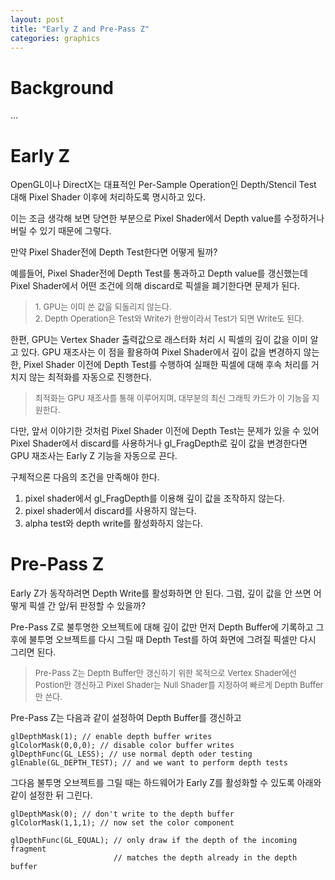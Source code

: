 ```yaml
---
layout: post
title: "Early Z and Pre-Pass Z"
categories: graphics
---
```


# Background

...

<!--
Pixel Shader는 화면의 한 픽셀당 색상을 결정한다. 

그 색상은 GPU에 Mesh를 그리는 명령으로부터 시작하여 화면상 그려질 영역을 정하고 레스터라이즈 처리를 통해 Pixel Shader 프로그램이 실행된 뒤 

Foreground Rendering에서 한 화면의 

Foreground Rendering에서 Light를 처리할 때
-->

# Early Z

<!-- begin_excerpt -->

OpenGL이나 DirectX는 대표적인 Per-Sample Operation인 Depth/Stencil Test 대해 Pixel Shader 이후에 처리하도록 명시하고 있다.

<!-- end_excerpt -->

이는 조금 생각해 보면 당연한 부분으로 Pixel Shader에서 Depth value를 수정하거나 버릴 수 있기 때문에 그렇다. 

만약 Pixel Shader전에 Depth Test한다면 어떻게 될까?

예를들어, Pixel Shader전에 Depth Test를 통과하고 Depth value를 갱신했는데 Pixel Shader에서 어떤 조건에 의해 discard로 픽셀을 폐기한다면 문제가 된다. 

> <font size="2"> 
> 1. GPU는 이미 쓴 값을 되돌리지 않는다. <br>
> 2. Depth Operation은 Test와 Write가 한쌍이라서 Test가 되면 Write도 된다.
> </font>

한편, GPU는 Vertex Shader 출력값으로 래스터화 처리 시 픽셀의 깊이 값을 이미 알고 있다. GPU 재조사는 이 점을 활용하여 Pixel Shader에서 깊이 값을 변경하지 않는 한, Pixel Shader 이전에 Depth Test를 수행하여 실패한 픽셀에 대해 후속 처리를 거치지 않는 최적화를 자동으로 진행한다.

> <font size="2"> 
>  최적화는 GPU 재조사를 통해 이루어지며, 대부분의 최신 그래픽 카드가 이 기능을 지원한다.
> </font>

다만, 앞서 이야기한 것처럼 Pixel Shader 이전에 Depth Test는 문제가 있을 수 있어 Pixel Shader에서 discard를 사용하거나 gl_FragDepth로 깊이 값을 변경한다면 GPU 재조사는 Early Z 기능을 자동으로 끈다.

구체적으론 다음의 조건을 만족해야 한다.

1. pixel shader에서 gl_FragDepth를 이용해 깊이 값을 조작하지 않는다. 
2. pixel shader에서 discard를 사용하지 않는다.
3. alpha test와 depth write를 활성화하지 않는다.

# Pre-Pass Z

Early Z가 동작하려면 Depth Write를 활성화하면 안 된다. 그럼, 깊이 값을 안 쓰면 어떻게 픽셀 간 앞/뒤 판정할 수 있을까?

Pre-Pass Z로 불투명한 오브젝트에 대해 깊이 값만 먼저 Depth Buffer에 기록하고 그 후에 불투명 오브젝트를 다시 그릴 때 Depth Test를 하여 화면에 그려질 픽셀만 다시 그리면 된다.

> <font size="2"> 
> Pre-Pass Z는 Depth Buffer만 갱신하기 위한 목적으로 Vertex Shader에선 Postion만 갱신하고 Pixel Shader는 Null Shader를 지정하여 빠르게 Depth Buffer만 쓴다. 
> </font>

Pre-Pass Z는 다음과 같이 설정하여 Depth Buffer를 갱신하고

```
glDepthMask(1); // enable depth buffer writes
glColorMask(0,0,0); // disable color buffer writes
glDepthFunc(GL_LESS); // use normal depth oder testing
glEnable(GL_DEPTH_TEST); // and we want to perform depth tests
```

그다음 불투명 오브젝트를 그릴 때는 하드웨어가 Early Z를 활성화할 수 있도록 아래와 같이 설정한 뒤 그린다.

```
glDepthMask(0); // don't write to the depth buffer
glColorMask(1,1,1); // now set the color component

glDepthFunc(GL_EQUAL); // only draw if the depth of the incoming fragment
                       // matches the depth already in the depth buffer
```